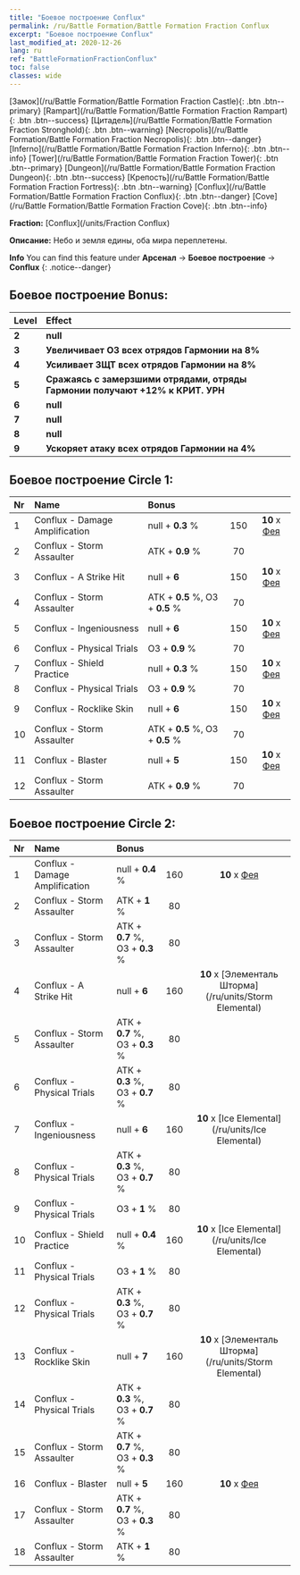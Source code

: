 ```yaml
---
title: "Боевое построение Conflux"
permalink: /ru/Battle Formation/Battle Formation Fraction Conflux
excerpt: "Боевое построение Conflux"
last_modified_at: 2020-12-26
lang: ru
ref: "BattleFormationFractionConflux"
toc: false
classes: wide
---
```

 [Замок](/ru/Battle Formation/Battle Formation Fraction Castle){: .btn .btn--primary} [Rampart](/ru/Battle Formation/Battle Formation Fraction Rampart){: .btn .btn--success} [Цитадель](/ru/Battle Formation/Battle Formation Fraction Stronghold){: .btn .btn--warning} [Necropolis](/ru/Battle Formation/Battle Formation Fraction Necropolis){: .btn .btn--danger} [Inferno](/ru/Battle Formation/Battle Formation Fraction Inferno){: .btn .btn--info} [Tower](/ru/Battle Formation/Battle Formation Fraction Tower){: .btn .btn--primary} [Dungeon](/ru/Battle Formation/Battle Formation Fraction Dungeon){: .btn .btn--success} [Крепость](/ru/Battle Formation/Battle Formation Fraction Fortress){: .btn .btn--warning} [Conflux](/ru/Battle Formation/Battle Formation Fraction Conflux){: .btn .btn--danger} [Cove](/ru/Battle Formation/Battle Formation Fraction Cove){: .btn .btn--info} 

  **Fraction:** [Conflux](/units/Fraction Conflux)

  **Описание:** Небо и земля едины, оба мира переплетены.

**Info** You can find this feature under **Арсенал** -> **Боевое построение** -> **Conflux** 
{: .notice--danger}

## Боевое построение Bonus:

  | Level |         Effect        |
  |:------|:---------------------|
  | **2** | **null** |
  | **3** | **Увеличивает ОЗ всех отрядов Гармонии на 8%** |
  | **4** | **Усиливает ЗЩТ всех отрядов Гармонии на 8%** |
  | **5** | **Сражаясь с замерзшими отрядами, отряды Гармонии получают +12% к КРИТ. УРН** |
  | **6** | **null** |
  | **7** | **null** |
  | **8** | **null** |
  | **9** | **Ускоряет атаку всех отрядов Гармонии на 4%** |

## Боевое построение Circle 1:

  |  Nr  |         Name        |  Bonus  | <i class="fas fa-flask"/>  |  <i class="fab fa-optin-monster"/> |
  |:-----|:--------------------|:---------|:-----------------:|:----------------:|
  | 1 | Conflux - Damage Amplification | null + **0.3** % | 150 |  **10** x [Фея](/ru/units/Sprite) |
  | 2 | Conflux - Storm Assaulter | АТК + **0.9** % | 70 |   |
  | 3 | Conflux - A Strike Hit | null + **6**  | 150 |  **10** x [Фея](/ru/units/Sprite) |
  | 4 | Conflux - Storm Assaulter | АТК + **0.5** %, ОЗ + **0.5** % | 70 |   |
  | 5 | Conflux - Ingeniousness | null + **6**  | 150 |  **10** x [Фея](/ru/units/Sprite) |
  | 6 | Conflux - Physical Trials | ОЗ + **0.9** % | 70 |   |
  | 7 | Conflux - Shield Practice | null + **0.3** % | 150 |  **10** x [Фея](/ru/units/Sprite) |
  | 8 | Conflux - Physical Trials | ОЗ + **0.9** % | 70 |   |
  | 9 | Conflux - Rocklike Skin | null + **6**  | 150 |  **10** x [Фея](/ru/units/Sprite) |
  | 10 | Conflux - Storm Assaulter | АТК + **0.5** %, ОЗ + **0.5** % | 70 |   |
  | 11 | Conflux - Blaster | null + **5**  | 150 |  **10** x [Фея](/ru/units/Sprite) |
  | 12 | Conflux - Storm Assaulter | АТК + **0.9** % | 70 |   |
  


## Боевое построение Circle 2:

  |  Nr  |         Name        |  Bonus  | <i class="fas fa-flask"/>  |  <i class="fab fa-optin-monster"/> |
  |:-----|:--------------------|:---------|:-----------------:|:----------------:|
  | 1 | Conflux - Damage Amplification | null + **0.4** % | 160 |  **10** x [Фея](/ru/units/Sprite) |
  | 2 | Conflux - Storm Assaulter | АТК + **1** % | 80 |   |
  | 3 | Conflux - Storm Assaulter | АТК + **0.7** %, ОЗ + **0.3** % | 80 |   |
  | 4 | Conflux - A Strike Hit | null + **6**  | 160 |  **10** x [Элементаль Шторма](/ru/units/Storm Elemental) |
  | 5 | Conflux - Storm Assaulter | АТК + **0.7** %, ОЗ + **0.3** % | 80 |   |
  | 6 | Conflux - Physical Trials | АТК + **0.3** %, ОЗ + **0.7** % | 80 |   |
  | 7 | Conflux - Ingeniousness | null + **6**  | 160 |  **10** x [Ice Elemental](/ru/units/Ice Elemental) |
  | 8 | Conflux - Physical Trials | АТК + **0.3** %, ОЗ + **0.7** % | 80 |   |
  | 9 | Conflux - Physical Trials | ОЗ + **1** % | 80 |   |
  | 10 | Conflux - Shield Practice | null + **0.4** % | 160 |  **10** x [Ice Elemental](/ru/units/Ice Elemental) |
  | 11 | Conflux - Physical Trials | ОЗ + **1** % | 80 |   |
  | 12 | Conflux - Physical Trials | АТК + **0.3** %, ОЗ + **0.7** % | 80 |   |
  | 13 | Conflux - Rocklike Skin | null + **7**  | 160 |  **10** x [Элементаль Шторма](/ru/units/Storm Elemental) |
  | 14 | Conflux - Physical Trials | АТК + **0.3** %, ОЗ + **0.7** % | 80 |   |
  | 15 | Conflux - Storm Assaulter | АТК + **0.7** %, ОЗ + **0.3** % | 80 |   |
  | 16 | Conflux - Blaster | null + **5**  | 160 |  **10** x [Фея](/ru/units/Sprite) |
  | 17 | Conflux - Storm Assaulter | АТК + **0.7** %, ОЗ + **0.3** % | 80 |   |
  | 18 | Conflux - Storm Assaulter | АТК + **1** % | 80 |   |
  

